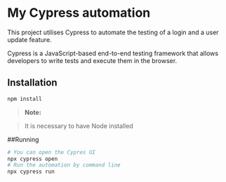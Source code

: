 # My Cypress automation 

This project utilises Cypress to automate the testing of a login and a user update feature. 

Cypress is a JavaScript-based end-to-end testing framework that allows developers to write tests and execute them in the browser.
## Installation

``` bash
npm install
```
 > **Note:**

> It is necessary to have Node installed

##Running
``` bash
# You can open the Cypres UI
npx cypress open
# Run the automation by command line
npx cypress run
```
> 

